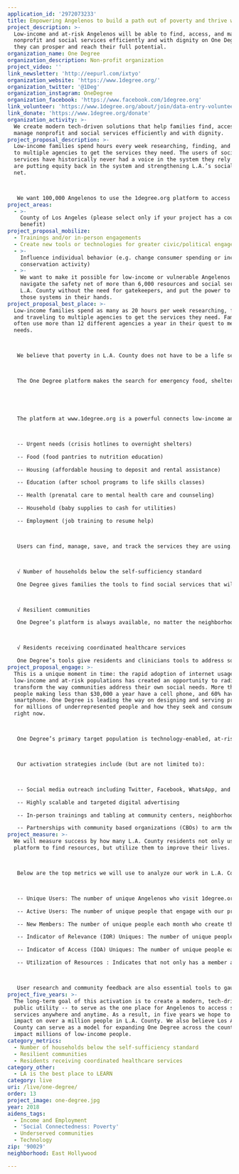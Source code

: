 ```yaml
---
application_id: '2972073233'
title: Empowering Angelenos to build a path out of poverty and thrive with One Degree
project_description: >-
  Low-income and at-risk Angelenos will be able to find, access, and manage
  nonprofit and social services efficiently and with dignity on One Degree so
  they can prosper and reach their full potential.
organization_name: One Degree
organization_description: Non-profit organization
project_video: ''
link_newsletter: 'http://eepurl.com/ixtyo'
organization_website: 'https://www.1degree.org/'
organization_twitter: '@1Deg'
organization_instagram: OneDegree
organization_facebook: 'https://www.facebook.com/1degree.org'
link_volunteer: 'https://www.1degree.org/about/join/data-entry-volunteer-intern'
link_donate: 'https://www.1degree.org/donate'
organization_activity: >-
  We create modern tech-driven solutions that help families find, access, and
  manage nonprofit and social services efficiently and with dignity.
project_proposal_description: >-
  Low-income families spend hours every week researching, finding, and traveling
  to multiple agencies to get the services they need. The users of social
  services have historically never had a voice in the system they rely upon. We
  are putting equity back in the system and strengthening L.A.’s social safety
  net.



   We want 100,000 Angelenos to use the 1degree.org platform to access the support they need to prosper and reach their full potential.
project_areas:
  - >-
    County of Los Angeles (please select only if your project has a countywide
    benefit)
project_proposal_mobilize:
  - Trainings and/or in-person engagements
  - Create new tools or technologies for greater civic/political engagement
  - >-
    Influence individual behavior (e.g. change consumer spending or increase
    conservation activity)
  - >-
    We want to make it possible for low-income or vulnerable Angelenos to
    navigate the safety net of more than 6,000 resources and social services in
    L.A. County without the need for gatekeepers, and put the power to improve
    those systems in their hands.
project_proposal_best_place: >-
  Low-income families spend as many as 20 hours per week researching, finding,
  and traveling to multiple agencies to get the services they need. Families
  often use more than 12 different agencies a year in their quest to meet basic
  needs.



   We believe that poverty in L.A. County does not have to be a life sentence. We want to make it easier for more of L.A. County’s low-income families to navigate the safety net of services without the need for gatekeepers, and put the power to improve those systems in their hands.



   The One Degree platform makes the search for emergency food, shelter, or health services as easy as ordering a book on Amazon. Angelenos deserve an efficient, effective safety net of services. Low-income people and families have agency, and everyone should be able to access the support they need to prosper and reach their full potential. Every resident in the Los Angeles region should have the economic means and cultural capital to lead active, healthy lives.





   The platform at www.1degree.org is a powerful connects low-income and at-risk families directly to more than 6,500 critical social services in L.A. County, including:



   -- Urgent needs (crisis hotlines to overnight shelters)

   -- Food (food pantries to nutrition education)

   -- Housing (affordable housing to deposit and rental assistance)

   -- Education (after school programs to life skills classes)

   -- Health (prenatal care to mental health care and counseling)

   -- Household (baby supplies to cash for utilities)

   -- Employment (job training to resume help)



   Users can find, manage, save, and track the services they are using. One Degree shows people resources that they are eligible for and the next steps to utilize them. Users can add ratings and reviews, and share opportunities with friends or family by email and text. This resource is live and available in L.A. County, but we want to launch a full campaign to grow usage and reliance on this powerful tool to improve lives. There are many of the LIVE metrics this activation will improve, but the three selected include:



   √ Number of households below the self-sufficiency standard

   One Degree gives families the tools to find social services that will help them close the gap to self sufficiency. For many families, these crucial services are the safety net they need in order to build a path out of poverty.



   √ Resilient communities

   One Degree’s platform is always available, no matter the neighborhood and on whatever device they might rely upon. The One Degree platform is intended to serve a broad spectrum of people who are seeking social services or help — even those who may be at-risk of falling into poverty for the first time in their lives.



   √ Residents receiving coordinated healthcare services

   One Degree’s tools give residents and clinicians tools to address social determinants of health such as homelessness, food insecurity, child care resources, job training, and more.
project_proposal_engage: >-
  This is a unique moment in time: the rapid adoption of internet usage among
  low-income and at-risk populations has created an opportunity to radically
  transform the way communities address their own social needs. More than 90% of
  people making less than $30,000 a year have a cell phone, and 60% have a
  smartphone. One Degree is leading the way on designing and serving products
  for millions of underrepresented people and how they seek and consume services
  right now.



   One Degree’s primary target population is technology-enabled, at-risk, young people (ages 18-34) and low-income families. This is a market segment typically marginalized and overlooked by mainstream technology companies, and includes an estimated 48 million people throughout the United States.



   Our activation strategies include (but are not limited to):



   -- Social media outreach including Twitter, Facebook, WhatsApp, and other emerging platforms where our audience spends time

   -- Highly scalable and targeted digital advertising

   -- In-person trainings and tabling at community centers, neighborhood festivals, and other gatherings across L.A. County with help from our collaborators

   -- Partnerships with community based organizations (CBOs) to arm them with marketing materials so they can help spread the word and encourage their staff and clients to use One Degree
project_measure: >-
  We will measure success by how many L.A. County residents not only use the
  platform to find resources, but utilize them to improve their lives.



   Below are the top metrics we will use to analyze our work in L.A. County, and assess our progress.



   -- Unique Users: The number of unique Angelenos who visit 1degree.org tools.

   -- Active Users: The number of unique people that engage with our products on some level.

   -- New Members: The number of unique people each month who create their own One Degree accounts.

   -- Indicator of Relevance (IOR) Uniques: The number of unique people each month who took a specific action that indicates the information they found was relevant to them. Those actions include bookmarking a resource, downloading a document or housing application, sharing a resource, rating or reviewing a resource, etc.

   -- Indicator of Access (IOA) Uniques: The number of unique people each month who took a specific action that indicates they not only found relevant information, but then also took steps to connect with that resource as a result of finding it on One Degree.

   -- Utilization of Resources : Indicates that not only has a member accessed a resource - such as submitting an application - but that they received that service or resource - such as getting into housing. We are beginning to measure this on our platform through a number of pilots and beta features.



   User research and community feedback are also essential tools to gauge the success of our activation.
project_five_years: >-
  The long-term goal of this activation is to create a modern, tech-driven
  public utility -- to serve as the one place for Angelenos to access social
  services anywhere and anytime. As a result, in five years we hope to make an
  impact on over a million people in L.A. County. We also believe Los Angeles
  County can serve as a model for expanding One Degree across the country and
  impact millions of low-income people.
category_metrics:
  - Number of households below the self-sufficiency standard
  - Resilient communities
  - Residents receiving coordinated healthcare services
category_other:
  - LA is the best place to LEARN
category: live
uri: /live/one-degree/
order: 13
project_image: one-degree.jpg
year: 2018
aidens_tags:
  - Income and Employment
  - 'Social Connectedness: Poverty'
  - Underserved communities
  - Technology
zip: '90029'
neighborhood: East Hollywood

---
```

